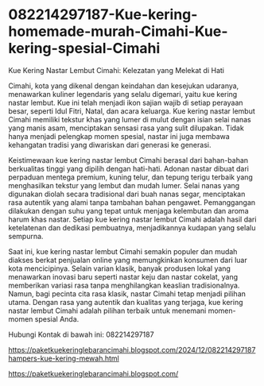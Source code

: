 # 082214297187-Kue-kering-homemade-murah-Cimahi-Kue-kering-spesial-Cimahi
Kue Kering Nastar Lembut Cimahi: Kelezatan yang Melekat di Hati

Cimahi, kota yang dikenal dengan keindahan dan kesejukan udaranya, menawarkan kuliner legendaris yang selalu digemari, yaitu kue kering nastar lembut. Kue ini telah menjadi ikon sajian wajib di setiap perayaan besar, seperti Idul Fitri, Natal, dan acara keluarga. Kue kering nastar lembut Cimahi memiliki tekstur khas yang lumer di mulut dengan isian selai nanas yang manis asam, menciptakan sensasi rasa yang sulit dilupakan. Tidak hanya menjadi pelengkap momen spesial, nastar ini juga membawa kehangatan tradisi yang diwariskan dari generasi ke generasi.  

Keistimewaan kue kering nastar lembut Cimahi berasal dari bahan-bahan berkualitas tinggi yang dipilih dengan hati-hati. Adonan nastar dibuat dari perpaduan mentega premium, kuning telur, dan tepung terigu terbaik yang menghasilkan tekstur yang lembut dan mudah lumer. Selai nanas yang digunakan diolah secara tradisional dari buah nanas segar, menciptakan rasa autentik yang alami tanpa tambahan bahan pengawet. Pemanggangan dilakukan dengan suhu yang tepat untuk menjaga kelembutan dan aroma harum khas nastar. Setiap kue kering nastar lembut Cimahi adalah hasil dari ketelatenan dan dedikasi pembuatnya, menjadikannya kudapan yang selalu sempurna.  

Saat ini, kue kering nastar lembut Cimahi semakin populer dan mudah diakses berkat penjualan online yang memungkinkan konsumen dari luar kota mencicipinya. Selain varian klasik, banyak produsen lokal yang menawarkan inovasi baru seperti nastar keju dan nastar cokelat, yang memberikan variasi rasa tanpa menghilangkan keaslian tradisionalnya. Namun, bagi pecinta cita rasa klasik, nastar Cimahi tetap menjadi pilihan utama. Dengan rasa yang autentik dan kualitas yang terjaga, kue kering nastar lembut Cimahi adalah pilihan terbaik untuk menemani momen-momen spesial Anda.  

Hubungi Kontak di bawah ini:
082214297187


https://paketkuekeringlebarancimahi.blogspot.com/2024/12/082214297187hampers-kue-kering-mewah.html



https://paketkuekeringlebarancimahi.blogspot.com/
